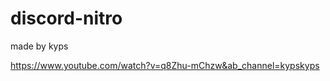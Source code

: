 # discord-nitro
made by kyps







  https://www.youtube.com/watch?v=q8Zhu-mChzw&ab_channel=kypskyps
